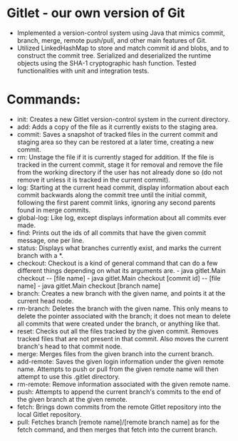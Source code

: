 # Gitlet - our own version of Git
- Implemented a version-control system using Java that mimics commit, branch, merge, remote push/pull, and other main features of Git.
- Utilized LinkedHashMap to store and match commit id and blobs, and to construct the commit tree. Serialized and deserialized the runtime objects using the SHA-1 cryptographic hash function. Tested functionalities with unit and integration tests.

# Commands:
- init: Creates a new Gitlet version-control system in the current directory.
- add: Adds a copy of the file as it currently exists to the staging area.
- commit: Saves a snapshot of tracked files in the current commit and staging area so they can be restored at a later time, creating a new commit. 
- rm: Unstage the file if it is currently staged for addition. If the file is tracked in the current commit, stage it for removal and remove the file from the working directory if the user has not already done so (do not remove it unless it is tracked in the current commit).
- log: Starting at the current head commit, display information about each commit backwards along the commit tree until the initial commit, following the first parent commit links, ignoring any second parents found in merge commits.
- global-log: Like log, except displays information about all commits ever made. 
- find: Prints out the ids of all commits that have the given commit message, one per line. 
- status: Displays what branches currently exist, and marks the current branch with a *. 
- checkout: Checkout is a kind of general command that can do a few different things depending on what its arguments are. 
          - java gitlet.Main checkout -- [file name]
          - java gitlet.Main checkout [commit id] -- [file name]
          - java gitlet.Main checkout [branch name]
- branch: Creates a new branch with the given name, and points it at the current head node.
- rm-branch: Deletes the branch with the given name. This only means to delete the pointer associated with the branch; it does not mean to delete all commits that were created under the branch, or anything like that.
- reset: Checks out all the files tracked by the given commit. Removes tracked files that are not present in that commit. Also moves the current branch's head to that commit node.
- merge: Merges files from the given branch into the current branch.
- add-remote: Saves the given login information under the given remote name. Attempts to push or pull from the given remote name will then attempt to use this .gitlet directory. 
- rm-remote: Remove information associated with the given remote name. 
- push: Attempts to append the current branch's commits to the end of the given branch at the given remote. 
- fetch: Brings down commits from the remote Gitlet repository into the local Gitlet repository.
- pull: Fetches branch [remote name]/[remote branch name] as for the fetch command, and then merges that fetch into the current branch.
